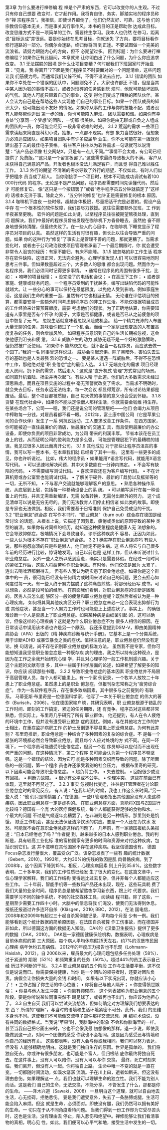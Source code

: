 第3章 为什么要进行禅修编
程
禅是个严肃的东西，它可以改变你的人生观。不过只有你自己想要
改变时，它才起作用。我将肯自律、务实、脚踏实地的程序员称作“禅
宗程序员”。我相信，即使世界颠倒了，他们仍然友好、可靠。这与他
们的宗教信仰基本无关，而是事关其行事作风。本书的目的正是帮助你
达成此目标。
改变思维方式不是一项简单的工作，需要终生学习。我本人也仍然
在修习，距离说“目标达成”差很远。要是你始终在思考目标，你就迷失
了方向，要将目标看作修行道路的一部分。你偶尔会迷路，终归你将回
到正途。不要试图做一个完美的流浪者。请努力跟随内心的方向，但不
必期望过多。
回到标题：为什么要进行禅修编程？如果你正有此疑问，本章就来
让你明白出了什么问题，为什么你应追求改变。
3.1 无法摆脱的困境
是什么让项目变糟？何时起我们下班回家时开始盘算：“见鬼，我
得离开”?下面是我们程序员不时要面对的一个问题清单，这些问题让我
们筋疲力尽。而通常我们又躲不掉，不得不设法去应付。
3.1.1 错误的团队
如果你不幸处在一个错误的团队中，问题则免不了。大家也许都还
不错，但是当其中某人因为钱的事情不高兴，或者对琐碎的任务感到厌
烦时，他就可能破坏团队的气氛。其他人可能只顾着自己的事业，这使
得他们变成了糟糕的团队伙伴。某人会认为自己是在帮助这些人实现他
们自己的事业目标。如果一个团队成员的知识太少，也可能出现不友好
的情况。如果你从事的工作与你的技能不配，或者没有人能够帮你迈出
第一步的话，你也可能陷入麻烦。
团队需要和谐。如果你有幸身处“分享同一个梦想”的团队，一切都
很美妙。如果你是由无聊或自负之人组成的团队的一员，你可能会经历
一段非常艰难的时光。
3.1.2 荒诞的需求
一些项目需求读起来简直是科幻小说，抽象，一点都不现实。有想
象力当然很好，但想象力必须适应团队。如果项目团队中有许多应届毕
业生，你不太可能在第一版就创建出基于云的最佳电子表格。
有些客户往往以为软件需求一句话就可以说清楚：“该产品必须像
社交网站X，只是有一点儿不同。”“事情不会太难，有公司已经提供了
免费版。”“这只是一个留言板罢了。”这些需求最终导致极大的不满。
客户从未获得自己满意的产品，开发者也根本没法儿满足客户，而且觉
得自己难以胜任工作。
3.1.3 外行的期望
不清晰的需求导致了外行的期望，不仅如此，有时人们似乎把程序
员当成了超人。
当你刚接手一个项目时，根本不可能成功调试有着100  000行代码
的程序。无论是不是产品问题，程序员都需要时间先读懂代码，然后才
可能修复它。
像“这只是一个按钮罢了”或者“老手程序员五分钟就搞定了”这样的
话根本无济于事。除此之外，“五分钟的修复”也许正是需要修复的根本
原因。
3.1.4 咖啡机下度夜
一些时候，超越身体极限，尽量把活干完是必要的。假设产品中存
在一个根本性的软件故障，我们要尽力救援。这往往需要额外加班，工
作到半夜甚至更晚。
软件的问题是如此关键，以至程序员往往被期望熬夜处理，直到问
题解决。我们中最好的程序员曾被发现在咖啡机下方昏昏睡去，虽然他
奋不顾身地想保持清醒，但最终失败了。在一些人的心目中，在咖啡机
下睡觉显示了程序员对项目的认真。
虽然这样的生活有时很有趣，但长此以往会导致严重的问题。如果
你的这种行为“修复”了事实上是管理不善的问题，那就更糟了。当需求
变化时，或者由于公司政治致使项目管理者承诺了一个最后期限时，你
就会遭受非常令人沮丧的经历：有家不能归，有床不能睡。
3.1.5 被忽略的非工作生活
程序存在软件缺陷，这很正常，无法完全避免。心理学家发现人们
可以很容易地同时思考三件事。但如果数量超过三个，大多数人的思维
都会出现问题。然而作为一名程序员，我们必须同时记得更多事情。
• 通常在程序员的周围有很多干扰，比如：
• 咆哮的项目经理；
• 没完没了的电话和会议；
• 在高压下工作；
• 或者是家庭、健康或财务问题。
一个程序员受到的干扰越多，编写出缺陷代码的可能性就越大。让
一些分心的事可以保持在最低限度，以免他人受到影响。例如家庭生
活，这是我们生命的重要一面，虽然有时它也相当无情。
无论谁在评估项目的预算，都需要安排一些额外时间考虑到程序员
的非工作生活。不能仅根据项目成员的工作经验来计算预算额度，需要
考虑他们的现状。为了正确地估算，你需要知道有人家里是否有个怀孕
的妻子，大家是否都健康，或者是否已从之前疲惫的项目中恢复了元
气。
忽视生活就意味着忽视风险或机会。
给一个精力充沛的人布置大量无聊的任务，意味着你错过了一个机
会。而给一个家庭出现变故的人布置高度复杂的任务，则会增加风险。
如果程序员意识到自己的生活长期被忽视，这会使他感到沮丧和疲
惫。
3.1.6 威胁产生的动力
威胁无疑不是一个好的激励策略，但仍然被广泛使用。“如果你不
能熬夜加班，就不配当一名程序员，而应该去做一个园丁。”我的一名
同事曾这样说过。
威胁会引起恐惧。除了黑暗外，害怕失去生存的基础也是人类最强
烈的恐惧之一。
要是某人遭遇一阵威胁后，不得不在恐惧中工作，那他绝对是“职
业倦怠”症的最佳人选。
3.1.7 无端变化的需求
项目经理走入房间，扔下新的需求，然后走人：这就是“直升机式
管理”方式常见的场景。如同直升机着陆、扬尘并再次起飞。有些人精
于此道。他们的大多数需求未经过深思熟虑，而且在项目实施的过程中
毫无预警就改变了需求。
当需求不明确时，就会失去目标，任务永远无法结束。每一次会议
都显得荒谬，所有讨论结果都是废话。最后，整个项目都被质疑，自己
每天做的事情的意义也会受到怀疑。
3.1.8 贪婪
在现代社会中，如果你不能决定像僧人那样生活，你就需要金钱维
持生存。
在某些场合下，公司——嗯，我们还是说公司的管理层吧——他们
会竭力从项目中榨取每一分钱，对雇员看都不看一眼。
2012年，富士康中国公司（它是苹果公司的合作伙伴）发生了一系
列抗议运动。工人要求改善工作条件。
在西方国家，你可能被迫一直住最廉价的酒店，坐最廉价的交通工
具，而且使用最廉价的办公设备，即使你负责的项目非常成功，为公司
带来的利润丰厚。
节省本该花在员工身上的钱，从而证明公司的盈利能力是多么强，
可能是管理层犯下的最糟糕的错误。我见过很多人因此而离开公司。
3.1.9 其他成见
对于那些让程序员沮丧的事情，我可以写一整本书，在本章我们就
已经看了其中一些。
这里有一些更多的成见，你也许听说过。
比如，伟大的程序员
• 如果能用Y语言写代码，就能用X语言写代码。
• 可以迅速地解决问题，其中大多数能在一分钟内搞定。
• 不会写有缺陷的代码。
• 不需要编写测试代码。
• 喜欢深夜还在为客户编写代码。
• 不在计算机旁或办公室里也能调试代码。
• 了解关于硬件、最新的IT趋势以及框架等的一切，无所不知。
• 不与客户交流就能够理解客户的意思。
• 熟悉各种操作系统，从底层到上层，包括每一种移动设备上的系
统。
• 可以编写运行在每一种设备上的代码，并且无需重新编译，无需
设备转换，无需付出额外的努力。
这个成见清单可以说是无穷无尽的。我们无法教育人们停止相信诸
如此类的故事。即使是专家也无法做到。相反，我们需要基于日常准则
保护自己免受成见的干扰。
3.2 “职业倦怠”综合症
在写作本书时，“职业倦怠”（burn  out）综合症在德国是经常讨论
的话题。从根本上说，它描述了因劳累、疲倦或类似的原因导致的某种
类型的崩溃。如果你有过同样的经历，就知道这种疲惫程度是健康人无
法想象的。它会导致抑郁症，极端情况下会导致自杀。诊断这种疾病不
容易，正因为如此，一些人认为根本不存在“职业倦怠”综合症。
3.2.1 确实存在职业倦怠症吗
有些人说，那些抱怨崩溃的只是些是懒人，他们肯定不是生病。这
些人将它与自己很多年前的经历进行比较，惊讶地发现，自己以前也是
这样工作，但从未听说过什么职业倦怠症。
另外一些人之所以感到疲惫，确实只是需要休假。在经过一段时间
的紧张工作后，这些人将疲劳称作职业倦怠。有时候，他们仅仅是因为
太累了，连出去喝啤酒都懒得去。
但有些人我认为确实患了职业倦怠症。如果你是这个群体中的一
员，很可能已经没有任何精力或时间来讨论自己的问题，更会去担心如
何度过每一天。有一些人终于努力摆脱了这种痛苦煎熬，将那份经历写
成书。可以想象，必然是段可怕的经历。
在前面我们看到，对职业倦怠症的诊断是困难的。医务人员怎么能
够区分一般的疲惫和职业倦怠症呢？既然后者被认为是一种心理疾病，
如何将其同其他疾病区分开？职业倦怠症未必一定会表现出抑郁行为或
其他症状，甚至当一个人努力工作时也可能患上上述症状了。事实上，
的确很难诊断一个人是否患上了职业倦怠症。如果某种病是由细菌引起
的，这可以确诊，但像这样的心理疾病？这就是为什么职业倦怠症不为
很多人相信的原因。在日常谈话中误用该术语也许是另一个原因。
我还乐意提到DSM-V，即由美国精神病协会（APA）出版的《精
神疾病诊断与统计手册》。它基本上是一个分类系统，用于诊断ADHD
或暴饮暴食之类的症状。值得注意的是，职业倦怠症仍然没有定论。换
句话说，尚不存在识别职业倦怠症的标准方法。
虽然我不是专家，但你可能想知道我坚信职业倦怠症是一种既存疾
病的理由。我之所以持有这种观点，是因为在工作之余我开始研究心理
学，并且对心理学的一般工作机制感兴趣。关于这个主题的文献有很
多，其中一些属于科学层面的论述，如果希望了解更多的知识，你应该
阅读那些书籍。
3.2.2 导致职业倦怠症的基本因素
职业倦怠并不局限于高层管理人员，每个人都可能患上。有一个案
例记录，一个牧羊人放牧二十年患上了职业倦怠症。虽然患上的是职业
倦怠症，但报刊杂志常称之为“疲劳综合症”。
作为一名软件程序员，存在很多致病因素，其中很多与之前提到的
有联系。
马蒂亚斯·布里奇是一位德国科学家，他写了一本关于职业倦怠症
的伟大的著作（Burisch，2006）。他在德国家喻户晓，其研究表明，职
业倦怠根源于错乱的工作时间、即刻的工作搞定、紧迫的任务期限，还
有竞争。程序员对这些都非常熟悉，但实际上，布里奇几乎研究了所有
职业群体。
他还提到，有人在令人疲倦的环境中工作，但并没有遭受职业倦怠
症的困扰。例如，与在其他地方工作的护士相比，在重症监护病房工作
的护士反倒更不容易患上职业倦怠症。为何有此差别？
布里奇推断，职业倦怠是一种结合了多种因素的复杂的综合症。不
是每一个紧张的环境都必然会导致职业倦怠。而且每个人应对处境的方
式不同。在同一环境下，一个程序员可能遭受职业倦怠症，但另一个程
序员却可以应付而不出现任何严重的问题。在这种情况下，第二个程序
员可能会认为第一个程序员不够坚强。这是一个错误的结论，因为它可
能是多种因素交织而导致的问题。除了所面临的一般问题，第一个程序
员也许还承受着别的社会压力。
根据布里奇的研究，以下因素可能会导致职业倦怠症。
• 超负荷工作。
• 失去控制。
• 回报很少或没有回报。
• 判断力故障。
• 很少有公平或不公平。
• 伦理冲突。
这些在前面已有体现，这里就不再赘述了。
3.2.3 事实
忽视时代变迁，往往是IT管理者在讨论职业倦怠症时的常见反应。
有人说：“在我年轻的时候，我也工作这么长时间。”另一些人说：“他
们只是懒惰罢了。”在德国，一些IT管理者指出其他国家没有人患这种
疾病，因此职业倦怠症一定是虚构的。
在职业倦怠症方面，真能将X国与Z国进行比较吗？德国有一个庞
大的医疗保健系统，每个人都能获得足够的食物和水。一个最大的问题
不过是气候逐年变糟罢了。在非洲则是另一种情形。那里到处是饥饿，
缺乏工作机会，甚至无法保证洁净饮水的供应。要是一个人还在为饮水
发愁，可能就不会在意职业倦怠症这样的问题了。
几年前，有一家德国报纸头条报道：“日本已经倦怠了吗？”作者提
到，越来越多的日本人感到职业倦怠。我的判断是，具有较高工业化标
准的富裕国家有更多的时间和资源来对付这种疾病，包括识别它们。这
并不意味在其他国家不存在这种疾病。我坚信德国也有。
德国Focus杂志发行量很大，覆盖受众广泛。该杂志发表了一些有
趣的统计数据（Gebert，2010）。1993年，大约30%的伤残的致因是肌
肉骨骼疾病。到了2008年，这个因素下降到15%。相反，心理疾病因素
则上升到35.6%。这些数字表明，二十多年来，我们的工作性质已经发
生了很大的变化。在这篇文章中，一位心理学家解释，我们的工作结构
变得远比过去复杂，但并非每个人都能适应这些工作。
二十年前，智能手机等一些数码产品还未出现，现在，这些玩具耗
费了我们大量的业余时间。程序员总是被希望熬夜学习新东西，跟上时
代要求。我们需要学习不同的操作系统，不同的社交媒体工具，阅读编
程书籍。除了这些，一星期至少需要工作四十小时。大脑中的信息将我
们淹没，使我们无法得到休息。
报纸还报道过许多连环自杀（Kläsgen，2010; BBC，2012）。在法
国电信，2008年和2009年有超过三十起自杀案例被记录，平均每个月至
少有一例。我们能够看到这个统计数据的简单原因是，在法国自杀被算
作工伤事故，而在德国并非如此，所以德国这方面的数据无人知晓。
DAK的《汉堡卫生报告》提供了更多的数据（DAK，2010）。
DAK是一家德国健康保险机构。数据表明，心理疾病是目前休病假的第
三大原因。每个病人平均休病假25天左右。约7%的汉堡市民因心理疾
病年休约五周病假。
2012年的年度压力报告也不乐观（Lohmann-Haislah，2012）。自
2006以来，雇员最大的心理问题包括多任务处理（58%）、过于紧迫的
期限（52%）和频繁重复的任务（50%）。超过44%的员工表示自己经
历过不间断的干扰。
3.2.4 职业倦怠症的五个阶段
工作与生活要平衡，这不仅仅是说说而已。你需要保持健康，当你
是一个团队的领导者时，还要对团队负责。病假会让你损失大量的金钱
和时间。
如果有以下状况出现，你就应该小心了！
• 工作占据了你生活的中心位置；
• 你将自己与他人隔开；
• 你变得愤世嫉俗；
• 你易与他人发生冲突；
• 你患有抑郁症。
这个列表被称为职业倦怠的五个阶段。要是你听说某位同事突然不
踢足球了，或者再也不出门，你应该为他担心了。
3.3 自生自灭
我们可以尝试交流想法，但如何确定对方理解我们想要表达的东
西？
所谓的“理解”，与当时的语境和生活环境紧密不可分。此外，我们
的思维本身也不同。这使我们不可能像交流电子邮件那样交流思想，用
编程术语说，没有共同的数据格式。当我说“苹果”时，我脑海中的形象
不会和你脑海里的一样。甚至当我自己把它画出来时，它也不会像我最
初想像的那样。退一步说，即使我能做到这一点，对同一个图像的感受
你我也不会相同。这是因为感受还与情境和你自己的经历有关。
这些都表明，没有人会与你或我相同。我们可以努力表达，但没有
人能够精确地明白。这就是我们独自生存的原因。世界是孤单的。
我们将独自死去。你或许有很多朋友，也可能是个富人，但归根结
底你最终将独自死去。在这件事上，没有人可以陪你。没有人可以与你
交换。
最终，死亡时刻来临，我们离开，但没有人一起。你将独自上路。
生命中唯一不变的就是一直在变。一切都随时间流动，如溪水潺潺
流淌。子在川上曰，逝者如斯夫。但这没有理由悲伤。如果理解这一
点，我们也就可以理解生命的独立性。我们不能为别人而活。这是我们
自己的生命，无法交换，不能分享。
不管发生了什么，那都是你的生命。
——泽木兴道（Sawaki，2008）
一旦明白这个道理，就可以自由地去生活，心无挂碍，拒绝悲伤。
要是我们遭受意外，失去了一条胳膊或腿，生活可能会陷入麻烦。但这
就是生命，必须面对。即使没有腿，我们仍然可以拥有美好的生命。一
切只在于从不同角度看待问题。
当我们得到一份工作却为它受尽苦头时，这也是生活。没有理由去
停止，陷入悲伤和绝望中。禅修能够让我们看清事物的真相，明心见
性。如此，我们便可以心平气和地，接受生活中发生的一切。
